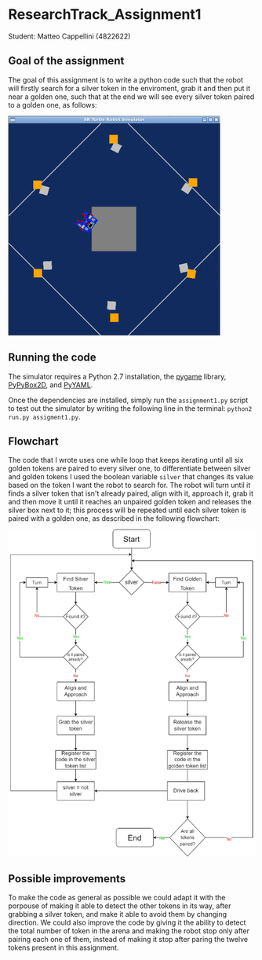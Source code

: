 # ResearchTrack_Assignment1

Student: Matteo Cappellini (4822622)

Goal of the assignment
---------------------------

The goal of this assignment is to write a python code such that the robot will firstly search for a silver token in the enviroment, grab it and then put it near a golden one, such that at the end we will see every silver token paired to a golden one, as follows:

![Final configuration](screenshot_fine.png)

Running the code
---------------------------

The simulator requires a Python 2.7 installation, the [pygame](http://pygame.org/) library, [PyPyBox2D](https://pypi.python.org/pypi/pypybox2d/2.1-r331), and [PyYAML](https://pypi.python.org/pypi/PyYAML/).

Once the dependencies are installed, simply run the `assignment1.py` script to test out the simulator by writing the following line in the terminal: `python2 run.py assigment1.py`.

Flowchart
---------------------------

The code that I wrote uses one while loop that keeps iterating until all six golden tokens are paired to every silver one, to differentiate between silver and golden tokens I used the boolean variable `silver` that changes its value based on the token I want the robot to search for.
The robot will turn until it finds a silver token that isn't already paired, align with it, approach it, grab it and then move it until it reaches an unpaired golden token and releases the silver box next to it; this process will be repeated until each silver token is paired with a golden one, as described in the following flowchart:

![Code flowchart](FlowChartAssignment1.png)

Possible improvements
---------------------------

To make the code as general as possible we could adapt it with the porpouse of making it able to detect the other tokens in its way, after grabbing a silver token, and make it able to avoid them by changing direction. We could also improve the code by giving it the ability to detect the total number of token in the arena and making the robot stop only after pairing each one of them, instead of making it stop after paring the twelve tokens present in this assignment.
